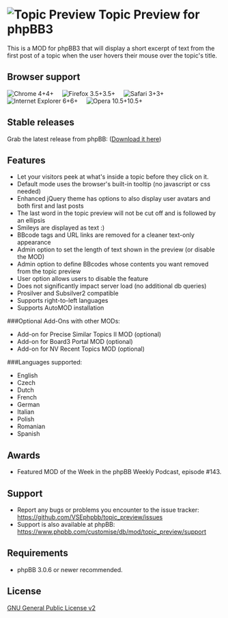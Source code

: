 ![Topic Preview](http://orcamx.vlexofree.com/forum/images/search.png "Topic Preview") Topic Preview for phpBB3
========================

This is a MOD for phpBB3 that will display a short excerpt of text from the first post of a topic when the user hovers their mouse over the topic's title. 

## Browser support
![Chrome 4+](http://orcamx.vlexofree.com/software/browsericons/chrome.png "Chrome 4+")4+ &nbsp;&nbsp;&nbsp;
![Firefox 3.5+](http://orcamx.vlexofree.com/software/browsericons/firefox.png "Firefox 3.5+")3.5+ &nbsp;&nbsp;&nbsp;
![Safari 3+](http://orcamx.vlexofree.com/software/browsericons/safari.png "Safari 3+")3+ &nbsp;&nbsp;&nbsp;
![Internet Explorer 6+](http://orcamx.vlexofree.com/software/browsericons/ie.png "Internet Explorer 6+")6+ &nbsp;&nbsp;&nbsp;
![Opera 10.5+](http://orcamx.vlexofree.com/software/browsericons/opera.png "Opera 10.5+")10.5+

## Stable releases
Grab the latest release from phpBB: ([Download it here](https://www.phpbb.com/customise/db/mod/topic_preview/)) 

Features
--------

* Let your visitors peek at what's inside a topic before they click on it.
* Default mode uses the browser's built-in tooltip (no javascript or css needed)
* Enhanced jQuery theme has options to also display user avatars and both first and last posts
* The last word in the topic preview will not be cut off and is followed by an ellipsis
* Smileys are displayed as text :)
* BBcode tags and URL links are removed for a cleaner text-only appearance
* Admin option to set the length of text shown in the preview (or disable the MOD)
* Admin option to define BBcodes whose contents you want removed from the topic preview
* User option allows users to disable the feature
* Does not significantly impact server load (no additional db queries)
* Prosilver and Subsilver2 compatible
* Supports right-to-left languages
* Supports AutoMOD installation

###Optional Add-Ons with other MODs:
* Add-on for Precise Similar Topics II MOD (optional)
* Add-on for Board3 Portal MOD (optional)
* Add-on for NV Recent Topics MOD (optional)

###Languages supported:
* English
* Czech
* Dutch
* French
* German
* Italian
* Polish
* Romanian
* Spanish

Awards
------

* Featured MOD of the Week in the phpBB Weekly Podcast, episode #143.

Support
-------

* Report any bugs or problems you encounter to the issue tracker: https://github.com/VSEphpbb/topic_preview/issues
* Support is also available at phpBB: https://www.phpbb.com/customise/db/mod/topic_preview/support

Requirements
------------

* phpBB 3.0.6 or newer recommended.

License
-------

[GNU General Public License v2](http://opensource.org/licenses/GPL-2.0)